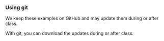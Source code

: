 ### Using git

We keep these examples on GitHub and may update them during or after class.

With git, you can download the updates during or after class.
